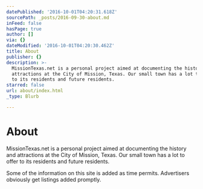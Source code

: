 ```yaml
---
datePublished: '2016-10-01T04:20:31.618Z'
sourcePath: _posts/2016-09-30-about.md
inFeed: false
hasPage: true
author: []
via: {}
dateModified: '2016-10-01T04:20:30.462Z'
title: About
publisher: {}
description: >-
  MissionTexas.net is a personal project aimed at documenting the history and
  attractions at the City of Mission, Texas. Our small town has a lot to offer
  to its residents and future residents. 
starred: false
url: about/index.html
_type: Blurb

---
```

# About

MissionTexas.net is a personal project aimed at documenting the history and attractions at the City of Mission, Texas. Our small town has a lot to offer to its residents and future residents. 

Some of the information on this site is added as time permits. Advertisers obviously get listings added promptly.